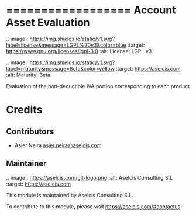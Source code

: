 ==================
Account Asset Evaluation
==================

.. image:: https://img.shields.io/static/v1.svg?label=license&message=LGPL%20v3&color=blue
   :target: https://www.gnu.org/licenses/lgpl-3.0
   :alt: License: LGPL v3

.. image:: https://img.shields.io/static/v1.svg?label=maturity&message=Beta&color=yellow
   :target: https://aselcis.com
   :alt: Maturity: Beta

Evaluation of the non-deductible IVA portion corresponding to each product

Credits
=======

Contributors
------------

* Asier Neira <asier.neira@aselcis.com>

Maintainer
----------

.. image:: https://aselcis.com/git-logo.png
   :alt: Aselcis Consulting S.L
   :target: https://aselcis.com

This module is maintained by Aselcis Consulting S.L.

To contribute to this module, please visit https://aselcis.com/#contactus